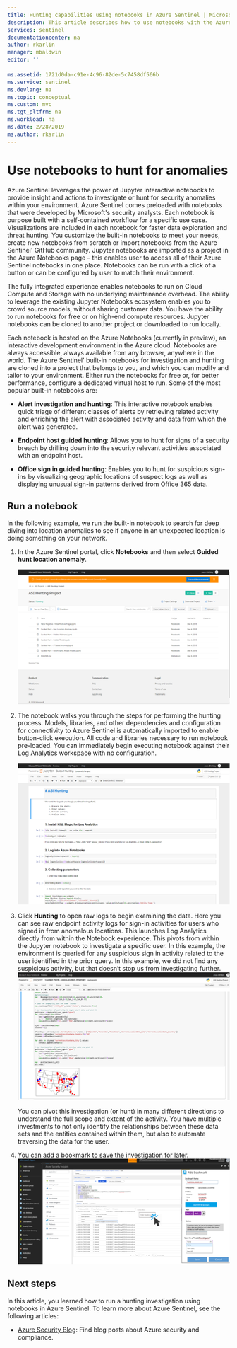 ```yaml
---
title: Hunting capabilities using notebooks in Azure Sentinel | Microsoft Docs
description: This article describes how to use notebooks with the Azure Sentinel hunting capabilities.
services: sentinel
documentationcenter: na
author: rkarlin
manager: mbaldwin
editor: ''

ms.assetid: 1721d0da-c91e-4c96-82de-5c7458df566b
ms.service: sentinel
ms.devlang: na
ms.topic: conceptual
ms.custom: mvc
ms.tgt_pltfrm: na
ms.workload: na
ms.date: 2/28/2019
ms.author: rkarlin
---
```


# Use notebooks to hunt for anomalies

Azure Sentinel leverages the power of Jupyter interactive notebooks to provide insight and actions to investigate or hunt for security anomalies within your environment. Azure Sentinel comes preloaded with notebooks that were developed by Microsoft's security analysts. Each notebook is purpose built with a self-contained workflow for a specific use case. Visualizations are included in each notebook for faster data exploration and threat hunting.​ You customize the built-in notebooks to meet your needs, create new notebooks from scratch or import notebooks from the Azure Sentinel' GitHub community. Jupyter notebooks are imported as a project in the Azure Notebooks page – this enables user to access all of their Azure Sentinel notebooks in one place. Notebooks can be run with a click of a button or can be configured by user to match their environment.

The fully integrated experience enables notebooks to run on Cloud Compute and Storage with no underlying maintenance overhead. The ability to leverage the existing Jupyter Notebooks ecosystem enables you to crowd source models, without sharing customer data. You have the ability to run notebooks for free or on high-end compute resources. Jupyter notebooks can be cloned to another project or downloaded to run locally.


Each notebook is hosted on the Azure Notebooks (currently in preview), an interactive development environment in the Azure cloud. Notebooks are always accessible, always available from any browser, anywhere in the world.  The Azure Sentinel' built-in notebooks for investigation and hunting are cloned into a project that belongs to you, and which you can modify and tailor to your environment. Either run the notebooks for free or, for better performance, configure a dedicated virtual host to run. Some of the most popular built-in notebooks are:

- **Alert investigation and hunting**: This interactive notebook enables quick triage of different classes of alerts by retrieving related activity and enriching the alert with associated activity and data from which the alert was generated.​

- **Endpoint host guided hunting**: Allows you to hunt for signs of a security breach by drilling down into the security relevant activities associated with an endpoint host.  ​

- **Office sign in guided hunting**: Enables you to hunt for suspicious sign-ins by visualizing geographic locations of suspect logs as well as displaying unusual sign-in patterns derived from  Office 365 data.​

## Run a notebook
In the following example, we run the built-in notebook to search for deep diving into location anomalies to see if anyone in an unexpected location is doing something on your network.

1. In the Azure Sentinel portal, click **Notebooks** and then select **Guided hunt location anomaly**.
  
   ![select notebook](./media/notebooks/select-notebook.png)

1. The notebook walks you through the steps for performing the hunting process.  Models, libraries, and other dependencies and configuration for connectivity to Azure Sentinel is automatically imported to enable button-click execution. All code and libraries necessary to run notebook pre-loaded. You can immediately begin executing notebook against their Log Analytics workspace with no configuration.
 
   ![run notebook](./media/notebooks/run-notebook.png)


1. Click **Hunting** to open raw logs to begin examining the data. Here you can see raw endpoint activity logs for sign-in activities for users who signed in from anomalous locations. This launches Log Analytics directly from within the Notebook experience. This pivots from within the Jupyter notebook to investigate a specific user. In this example, the environment is queried for any suspicious sign in activity related to the user identified in the prior query. 
In this example, we did not find any suspicious activity, but that doesn’t stop us from investigating further.
  ![run notebook](./media/notebooks/notebook-geo.png)

   You can pivot this investigation (or hunt) in many different directions to understand the full scope and extent of the activity. You have multiple investments to not only identify the relationships between these data sets and the entities contained within them, but also to automate traversing the data for the user.


4. You can [add a bookmark](bookmarks.md) to save the investigation for later. 
  ![run notebook](./media/notebooks/notebook-add-bookmark.png)





## Next steps
In this article, you learned how to run a hunting investigation using notebooks in Azure Sentinel. To learn more about Azure Sentinel, see the following articles:


* [Azure Security Blog](https://blogs.msdn.com/b/azuresecurity/): Find blog posts about Azure security and compliance.